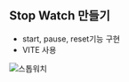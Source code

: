 ## Stop Watch 만들기

- start, pause, reset기능 구현
- VITE 사용

<img src="https://github.com/user-attachments/assets/f5a6019a-832e-4170-b744-61eff9b07bc2" alt="스톱워치" style="width: auto; height: auto;">
